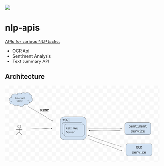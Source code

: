 ![](https://github.com/addadda023/nlp-apis/workflows/Python%20application/badge.svg)

# nlp-apis
[APIs for various NLP tasks.](http://www.basicnlptools.com/)
* OCR Api
* Sentiment Analysis
* Text summary API


## Architecture
![System Architecture](/static/images/system_design.png)

